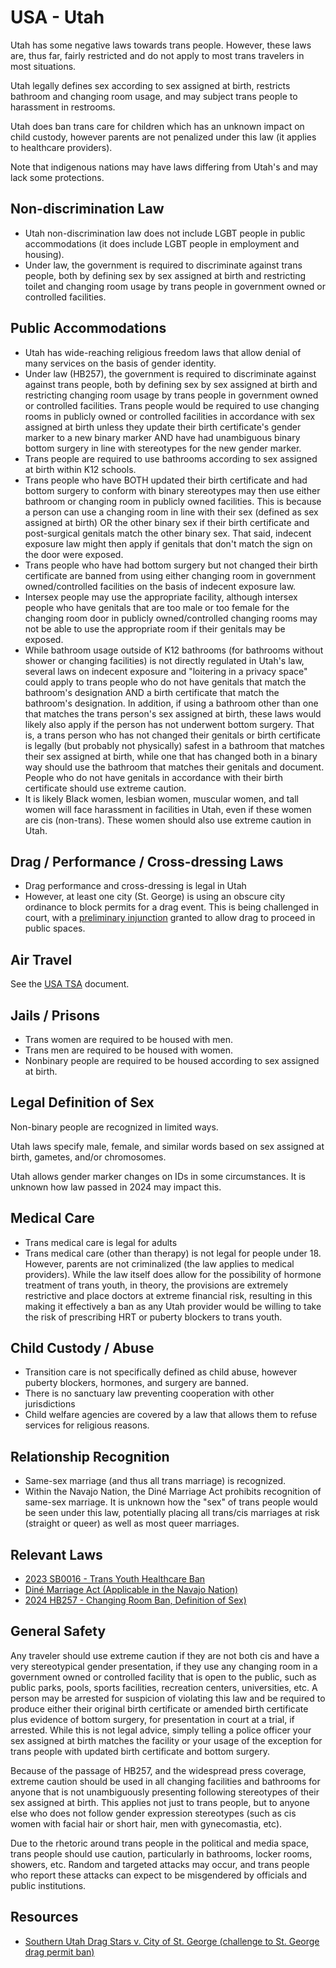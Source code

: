 # USA - Utah

Utah has some negative laws towards trans people. However,
these laws are, thus far, fairly restricted and do not apply to most
trans travelers in most situations.

Utah legally defines sex according to sex assigned at birth, restricts
bathroom and changing room usage, and may subject trans
people to harassment in restrooms.

Utah does ban trans care for children which has an unknown impact on
child custody, however parents are not penalized under this law (it
applies to healthcare providers).

Note that indigenous nations may have laws differing from Utah's
and may lack some protections.

## Non-discrimination Law

 * Utah non-discrimination law does not include LGBT people in public
   accommodations (it does include LGBT people in employment and
   housing).
 * Under law, the government is required to discriminate against
   trans people, both by defining sex by sex assigned at birth and
   restricting toilet and changing room usage by trans people in
   government owned or controlled facilities.

## Public Accommodations

 * Utah has wide-reaching religious freedom laws that allow denial of
   many services on the basis of gender identity.
 * Under law (HB257), the government is required to discriminate against
   against trans people, both by defining sex by sex assigned at birth
   and restricting changing room usage by trans people in government
   owned or controlled facilities.  Trans people would be required to
   use changing rooms in publicly owned or controlled facilities in
   accordance with sex assigned at birth unless they update their birth
   certificate's gender marker to a new binary marker AND have had
   unambiguous binary bottom surgery in line with stereotypes for the
   new gender marker.
 * Trans people are required to use bathrooms according to sex assigned
   at birth within K12 schools.
 * Trans people who have BOTH updated their birth certificate and had
   bottom surgery to conform with binary stereotypes may then use either
   bathroom or changing room in publicly owned facilities.  This is
   because a person can use a changing room in line with their sex
   (defined as sex assigned at birth) OR the other binary sex if their
   birth certificate and post-surgical genitals match the other binary
   sex.  That said, indecent exposure law might then apply if genitals
   that don't match the sign on the door were exposed.
 * Trans people who have had bottom surgery but not changed their birth
   certificate are banned from using either changing room in government
   owned/controlled facilities on the basis of indecent exposure law.
 * Intersex people may use the appropriate facility, although intersex
   people who have genitals that are too male or too female for the
   changing room door in publicly owned/controlled changing rooms may
   not be able to use the appropriate room if their genitals may be exposed.
 * While bathroom usage outside of K12 bathrooms (for bathrooms without
   shower or changing facilities) is not directly regulated in Utah's
   law, several laws on indecent exposure and "loitering in a privacy
   space" could apply to trans people who do not have genitals that
   match the bathroom's designation AND a birth certificate that match
   the bathroom's designation. In addition, if using a bathroom other
   than one that matches the trans person's sex assigned at birth, these
   laws would likely also apply if the person has not underwent bottom
   surgery.  That is, a trans person who has not changed their genitals
   or birth certificate is legally (but probably not physically) safest
   in a bathroom that matches their sex assigned at birth, while one
   that has changed both in a binary way should use the bathroom that
   matches their genitals and document. People who do not have genitals
   in accordance with their birth certificate should use extreme
   caution.
 * It is likely Black women, lesbian women, muscular women, and tall
   women will face harassment in facilities in Utah, even if these women
   are cis (non-trans).  These women should also use extreme caution in
   Utah.

## Drag / Performance / Cross-dressing Laws

 * Drag performance and cross-dressing is legal in Utah
 * However, at least one city (St. George) is using an obscure city
   ordinance to block permits for a drag event. This is being challenged
   in court, with a [preliminary
   injunction](https://storage.courtlistener.com/recap/gov.uscourts.utd.139943/gov.uscourts.utd.139943.63.0.pdf)
   granted to allow drag to proceed in public spaces.

## Air Travel

See the [USA TSA](notes/tsa.md) document.

## Jails / Prisons

 * Trans women are required to be housed with men.
 * Trans men are required to be housed with women.
 * Nonbinary people are required to be housed according to sex
   assigned at birth.

## Legal Definition of Sex

Non-binary people are recognized in limited ways.

Utah laws specify male, female, and similar words based on sex assigned
at birth, gametes, and/or chromosomes.

Utah allows gender marker changes on IDs in some circumstances.  It is
unknown how law passed in 2024 may impact this.

## Medical Care

 * Trans medical care is legal for adults
 * Trans medical care (other than therapy) is not legal for people under 18.
   However, parents are not criminalized (the law applies to medical
   providers). While the law itself does allow for the possibility of
   hormone treatment of trans youth, in theory, the provisions are
   extremely restrictive and place doctors at extreme financial risk,
   resulting in this making it effectively a ban as any Utah provider would be
   willing to take the risk of prescribing HRT or puberty blockers to
   trans youth.

## Child Custody / Abuse

 * Transition care is not specifically defined as child abuse, however
   puberty blockers, hormones, and surgery are banned.
 * There is no sanctuary law preventing cooperation with other
   jurisdictions
 * Child welfare agencies are covered by a law that allows them to
   refuse services for religious reasons.
 
## Relationship Recognition

 * Same-sex marriage (and thus all trans marriage) is recognized.
 * Within the Navajo Nation, the Diné Marriage Act prohibits recognition
   of same-sex marriage. It is unknown how the "sex" of trans people
   would be seen under this law, potentially placing all trans/cis
   marriages at risk (straight or queer) as well as most queer
   marriages.

## Relevant Laws

 * [2023 SB0016 - Trans Youth Healthcare Ban](https://legiscan.com/UT/text/SB0016/id/2668336)
 * [Diné Marriage Act (Applicable in the Navajo Nation)](https://courts.navajo-nsn.gov/Resolutions/29-05%20Marriage%20Act.pdf)
 * [2024 HB257 - Changing Room Ban, Definition of Sex)](https://le.utah.gov/~2024/bills/static/HB0257.html)

## General Safety

Any traveler should use extreme caution if they are not both cis and
have a very stereotypical gender presentation, if they use
any changing room in a government owned or controlled facility that is
open to the public, such as public parks, pools, sports facilities,
recreation centers, universities, etc.  A person may be arrested for
suspicion of violating this law and be required to produce either their
original birth certificate or amended birth certificate plus evidence of
bottom surgery, for presentation in court at a trial, if arrested.
While this is not legal advice, simply telling a police officer your sex
assigned at birth matches the facility or your usage of the exception
for trans people with updated birth certificate and bottom surgery.

Because of the passage of HB257, and the widespread press coverage, extreme
caution should be used in all changing facilities and bathrooms for anyone
that is not unambiguously presenting following stereotypes of their sex
assigned at birth. This applies not just to trans people, but to anyone
else who does not follow gender expression stereotypes (such as cis
women with facial hair or short hair, men with gynecomastia, etc).

Due to the rhetoric around trans people in the political and media
space, trans people should use caution, particularly in bathrooms,
locker rooms, showers, etc.  Random and targeted attacks may occur, and
trans people who report these attacks can expect to be misgendered by
officials and public institutions.

## Resources

 * [Southern Utah Drag Stars v. City of St. George (challenge to St.  George drag permit ban)](https://www.acluutah.org/en/cases/southern-utah-drag-stars-v-city-st-george)

